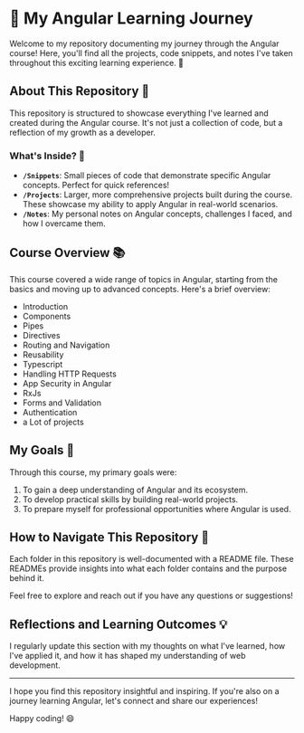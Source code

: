 # 📘 My Angular Learning Journey

Welcome to my repository documenting my journey through the Angular course! Here, you'll find all the projects, code snippets, and notes I've taken throughout this exciting learning experience. 🚀

## About This Repository 📁

This repository is structured to showcase everything I've learned and created during the Angular course. It's not just a collection of code, but a reflection of my growth as a developer.

### What's Inside? 🧐

- **`/Snippets`**: Small pieces of code that demonstrate specific Angular concepts. Perfect for quick references!
- **`/Projects`**: Larger, more comprehensive projects built during the course. These showcase my ability to apply Angular in real-world scenarios.
- **`/Notes`**: My personal notes on Angular concepts, challenges I faced, and how I overcame them.

## Course Overview 📚

This course covered a wide range of topics in Angular, starting from the basics and moving up to advanced concepts. Here's a brief overview:

- Introduction
- Components
- Pipes
- Directives
- Routing and Navigation
- Reusability
- Typescript
- Handling HTTP Requests
- App Security in Angular
- RxJs
- Forms and Validation
- Authentication
- a Lot of projects

## My Goals 🎯

Through this course, my primary goals were:

1. To gain a deep understanding of Angular and its ecosystem.
2. To develop practical skills by building real-world projects.
3. To prepare myself for professional opportunities where Angular is used.

## How to Navigate This Repository 🧭

Each folder in this repository is well-documented with a README file. These READMEs provide insights into what each folder contains and the purpose behind it. 

Feel free to explore and reach out if you have any questions or suggestions!

## Reflections and Learning Outcomes 💡

I regularly update this section with my thoughts on what I've learned, how I've applied it, and how it has shaped my understanding of web development.


---

I hope you find this repository insightful and inspiring. If you're also on a journey learning Angular, let's connect and share our experiences!

Happy coding! 😄

